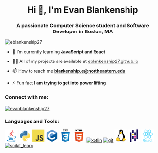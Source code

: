 <h1 align="center">Hi 👋, I'm Evan Blankenship</h1>
<h3 align="center">A passionate Computer Science student and Software Developer in Boston, MA</h3>

<p align="left"> <img src="https://komarev.com/ghpvc/?username=eblankenship27&label=Profile%20views&color=0e75b6&style=flat" alt="eblankenship27" /> </p>

- 🌱 I’m currently learning **JavaScript and React**

- 👨‍💻 All of my projects are available at [eblankenship27.github.io](eblankenship27.github.io)

- 📫 How to reach me **blankenship.e@northeastern.edu**

- ⚡ Fun fact **I am trying to get into power lifting**

<h3 align="left">Connect with me:</h3>
<p align="left">
<a href="https://linkedin.com/in/evanblankenship27" target="blank"><img align="center" src="https://raw.githubusercontent.com/rahuldkjain/github-profile-readme-generator/master/src/images/icons/Social/linked-in-alt.svg" alt="evanblankenship27" height="30" width="40" /></a>
</p>

<h3 align="left">Languages and Tools:</h3>
<p align="left"> 
  <a href="https://www.java.com" target="_blank" rel="noreferrer"><img src="https://raw.githubusercontent.com/devicons/devicon/master/icons/java/java-original.svg" alt="java" width="40" height="40"/></a>
  <a href="https://www.python.org" target="_blank" rel="noreferrer"><img src="https://raw.githubusercontent.com/devicons/devicon/master/icons/python/python-original.svg" alt="python" width="40" height="40"/></a> 
  <a href="https://developer.mozilla.org/en-US/docs/Web/JavaScript" target="_blank" rel="noreferrer"><img src="https://raw.githubusercontent.com/devicons/devicon/master/icons/javascript/javascript-original.svg" alt="javascript" width="40" height="40"/></a> 
  <a href="https://www.cprogramming.com/" target="_blank" rel="noreferrer"><img src="https://raw.githubusercontent.com/devicons/devicon/master/icons/c/c-original.svg" alt="c" width="40" height="40"/></a> 
  <a href="https://www.w3schools.com/css/" target="_blank" rel="noreferrer"><img src="https://raw.githubusercontent.com/devicons/devicon/master/icons/css3/css3-original-wordmark.svg" alt="css3" width="40" height="40"/></a> 
  <a href="https://www.w3.org/html/" target="_blank" rel="noreferrer"><img src="https://raw.githubusercontent.com/devicons/devicon/master/icons/html5/html5-original-wordmark.svg" alt="html5" width="40" height="40"/></a> 
  <a href="https://kotlinlang.org" target="_blank" rel="noreferrer"><img src="https://www.vectorlogo.zone/logos/kotlinlang/kotlinlang-icon.svg" alt="kotlin" width="40" height="40"/></a> 
  <a href="https://git-scm.com/" target="_blank" rel="noreferrer"><img src="https://www.vectorlogo.zone/logos/git-scm/git-scm-icon.svg" alt="git" width="40" height="40"/></a> 
  <a href="https://www.linux.org/" target="_blank" rel="noreferrer"><img src="https://raw.githubusercontent.com/devicons/devicon/master/icons/linux/linux-original.svg" alt="linux" width="40" height="40"/></a> 
  <a href="https://pandas.pydata.org/" target="_blank" rel="noreferrer"><img src="https://raw.githubusercontent.com/devicons/devicon/2ae2a900d2f041da66e950e4d48052658d850630/icons/pandas/pandas-original.svg" alt="pandas" width="40" height="40"/></a> 
  <a href="https://reactjs.org/" target="_blank" rel="noreferrer"><img src="https://raw.githubusercontent.com/devicons/devicon/master/icons/react/react-original-wordmark.svg" alt="react" width="40" height="40"/></a> 
  <a href="https://scikit-learn.org/" target="_blank" rel="noreferrer"><img src="https://upload.wikimedia.org/wikipedia/commons/0/05/Scikit_learn_logo_small.svg" alt="scikit_learn" width="40" height="40"/></a> 
</p>

<!--
Add trophies later:
<p align="left"> <a href="https://github.com/ryo-ma/github-profile-trophy"><img src="https://github-profile-trophy.vercel.app/?username=eblankenship27" alt="eblankenship27" /></a> </p>

Add stats card later:
<p>&nbsp;<img align="center" src="https://github-readme-stats.vercel.app/api?username=eblankenship27&show_icons=true&locale=en" alt="eblankenship27" /></p>

Add most used Languages later:
<p><img align="center" src="https://github-readme-stats.vercel.app/api/top-langs?username=eblankenship27&show_icons=true&locale=en&layout=compact" alt="eblankenship27" /></p>
-->

